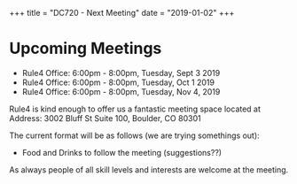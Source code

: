 +++
title = "DC720 - Next Meeting"
date = "2019-01-02"
+++

# Upcoming Meetings

* Rule4 Office: 6:00pm - 8:00pm, Tuesday, Sept 3 2019 
* Rule4 Office: 6:00pm - 8:00pm, Tuesday, Oct 1 2019
* Rule4 Office: 6:00pm - 8:00pm, Tuesday, Nov 4, 2019

Rule4 is kind enough to offer us a fantastic meeting space located at Address:
3002 Bluff St Suite 100, Boulder, CO 80301

The current format will be as follows (we are trying somethings out):

* Food and Drinks to follow the meeting (suggestions??)

As always people of all skill levels and interests are welcome at the meeting.